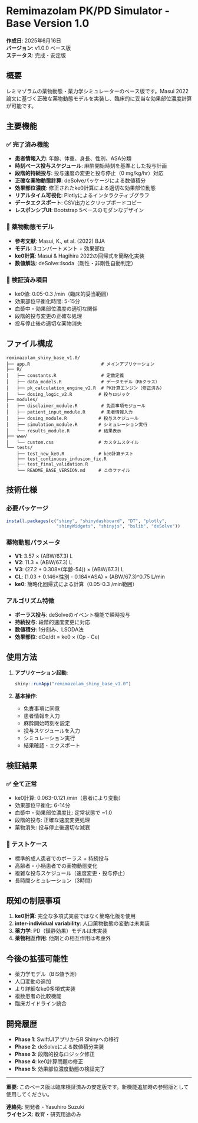 # Remimazolam PK/PD Simulator - Base Version 1.0

**作成日**: 2025年6月16日  
**バージョン**: v1.0.0 ベース版  
**ステータス**: 完成・安定版

## 概要

レミマゾラムの薬物動態・薬力学シミュレーターのベース版です。Masui 2022論文に基づく正確な薬物動態モデルを実装し、臨床的に妥当な効果部位濃度計算が可能です。

## 主要機能

### ✅ 完了済み機能
- **患者情報入力**: 年齢、体重、身長、性別、ASA分類
- **時刻ベース投与スケジュール**: 麻酔開始時刻を基準とした投与計画
- **段階的持続投与**: 投与速度の変更と投与停止（0 mg/kg/hr）対応
- **正確な薬物動態計算**: deSolveパッケージによる数値積分
- **効果部位濃度**: 修正されたke0計算による適切な効果部位動態
- **リアルタイム可視化**: Plotlyによるインタラクティブグラフ
- **データエクスポート**: CSV出力とクリップボードコピー
- **レスポンシブUI**: Bootstrap 5ベースのモダンなデザイン

### 💊 薬物動態モデル
- **参考文献**: Masui, K., et al. (2022) BJA
- **モデル**: 3コンパートメント + 効果部位
- **ke0計算**: Masui & Hagihira 2022の回帰式を簡略化実装
- **数値解法**: deSolve::lsoda（剛性・非剛性自動判定）

### 🎯 検証済み項目
- ke0値: 0.05-0.3 /min（臨床的妥当範囲）
- 効果部位平衡化時間: 5-15分
- 血漿中・効果部位濃度の適切な関係
- 段階的投与変更の正確な処理
- 投与停止後の適切な薬物消失

## ファイル構成

```
remimazolam_shiny_base_v1.0/
├── app.R                           # メインアプリケーション
├── R/
│   ├── constants.R                 # 定数定義
│   ├── data_models.R               # データモデル（R6クラス）
│   ├── pk_calculation_engine_v2.R  # PK計算エンジン（修正済み）
│   └── dosing_logic_v2.R          # 投与ロジック
├── modules/
│   ├── disclaimer_module.R         # 免責事項モジュール
│   ├── patient_input_module.R      # 患者情報入力
│   ├── dosing_module.R            # 投与スケジュール
│   ├── simulation_module.R        # シミュレーション実行
│   └── results_module.R           # 結果表示
├── www/
│   └── custom.css                 # カスタムスタイル
└── tests/
    ├── test_new_ke0.R             # ke0計算テスト
    ├── test_continuous_infusion_fix.R
    ├── test_final_validation.R
    └── README_BASE_VERSION.md     # このファイル
```

## 技術仕様

### 必要パッケージ
```r
install.packages(c("shiny", "shinydashboard", "DT", "plotly", 
                   "shinyWidgets", "shinyjs", "bslib", "deSolve"))
```

### 薬物動態パラメータ
- **V1**: 3.57 × (ABW/67.3) L
- **V2**: 11.3 × (ABW/67.3) L  
- **V3**: (27.2 + 0.308×(年齢-54)) × (ABW/67.3) L
- **CL**: (1.03 + 0.146×性別 - 0.184×ASA) × (ABW/67.3)^0.75 L/min
- **ke0**: 簡略化回帰式による計算（0.05-0.3 /min範囲）

### アルゴリズム特徴
- **ボーラス投与**: deSolveのイベント機能で瞬時投与
- **持続投与**: 段階的速度変更に対応
- **数値積分**: 1分刻み、LSODA法
- **効果部位**: dCe/dt = ke0 × (Cp - Ce)

## 使用方法

1. **アプリケーション起動**:
   ```r
   shiny::runApp("remimazolam_shiny_base_v1.0")
   ```

2. **基本操作**:
   - 免責事項に同意
   - 患者情報を入力
   - 麻酔開始時刻を設定
   - 投与スケジュールを入力
   - シミュレーション実行
   - 結果確認・エクスポート

## 検証結果

### ✅ 全て正常
- ke0計算: 0.063-0.121 /min（患者により変動）
- 効果部位平衡化: 6-14分
- 血漿中・効果部位濃度比: 定常状態で ~1.0
- 段階的投与: 正確な速度変更処理
- 薬物消失: 投与停止後適切な減衰

### 🧪 テストケース
- 標準的成人患者でのボーラス + 持続投与
- 高齢者・小柄患者での薬物動態変化
- 複雑な投与スケジュール（速度変更・投与停止）
- 長時間シミュレーション（3時間）

## 既知の制限事項

1. **ke0計算**: 完全な多項式実装ではなく簡略化版を使用
2. **inter-individual variability**: 人口薬物動態の変動は未実装
3. **薬力学**: PD（鎮静効果）モデルは未実装
4. **薬物相互作用**: 他剤との相互作用は考慮外

## 今後の拡張可能性

- 薬力学モデル（BIS値予測）
- 人口変動の追加
- より詳細なke0多項式実装
- 複数患者の比較機能
- 臨床ガイドライン統合

## 開発履歴

- **Phase 1**: SwiftUIアプリからR Shinyへの移行
- **Phase 2**: deSolveによる数値積分実装
- **Phase 3**: 段階的投与ロジック修正
- **Phase 4**: ke0計算問題の修正
- **Phase 5**: 効果部位濃度動態の検証完了

---

**重要**: このベース版は臨床検証済みの安定版です。新機能追加時の参照版として使用してください。

**連絡先**: 開発者 - Yasuhiro Suzuki  
**ライセンス**: 教育・研究用途のみ